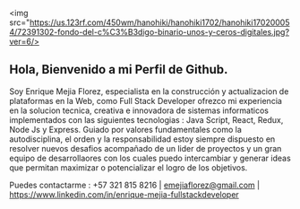 <img src="https://us.123rf.com/450wm/hanohiki/hanohiki1702/hanohiki170200054/72391302-fondo-del-c%C3%B3digo-binario-unos-y-ceros-digitales.jpg?ver=6/>

## Hola, Bienvenido a mi Perfil de Github.

Soy Enrique Mejia Florez, especialista en la construcción y actualizacion de plataformas en la Web, como Full Stack Developer ofrezco mi experiencia en la  solucion tecnica, creativa e innovadora de sistemas informaticos implementados con las siguientes tecnologias : Java Script, React, Redux, Node Js y Express. Guiado por valores fundamentales como la autodisciplina, el orden y la responsabilidad estoy siempre dispuesto en resolver nuevos desafios acompañado de un lider de proyectos y un gran equipo de desarrollaores con los cuales puedo intercambiar y generar ideas que permitan maximizar o potencializar el logro de los objetivos.

Puedes contactarme : +57 321 815 8216 | emejiaflorez@gmail.com | https://www.linkedin.com/in/enrique-mejia-fullstackdeveloper 
